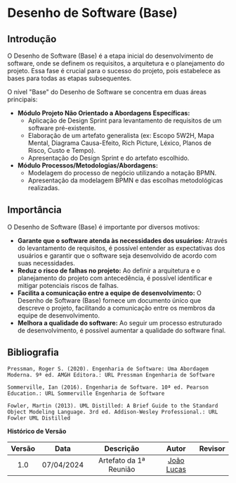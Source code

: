 # Desenho de Software (Base)

## **Introdução**

O Desenho de Software (Base) é a etapa inicial do desenvolvimento de software, onde se definem os requisitos, a arquitetura e o planejamento do projeto. Essa fase é crucial para o sucesso do projeto, pois estabelece as bases para todas as etapas subsequentes.

O nível "Base" do Desenho de Software se concentra em duas áreas principais:

* **Módulo Projeto Não Orientado a Abordagens Específicas:**
    * Aplicação de Design Sprint para levantamento de requisitos de um software pré-existente.
    * Elaboração de um artefato generalista (ex: Escopo 5W2H, Mapa Mental, Diagrama Causa-Efeito, Rich Picture, Léxico, Planos de Risco, Custo e Tempo).
    * Apresentação do Design Sprint e do artefato escolhido.
* **Módulo Processos/Metodologias/Abordagens:**
    * Modelagem do processo de negócio utilizando a notação BPMN.
    * Apresentação da modelagem BPMN e das escolhas metodológicas realizadas.

## **Importância**

O Desenho de Software (Base) é importante por diversos motivos:

* **Garante que o software atenda às necessidades dos usuários:** Através do levantamento de requisitos, é possível entender as expectativas dos usuários e garantir que o software seja desenvolvido de acordo com suas necessidades.
* **Reduz o risco de falhas no projeto:** Ao definir a arquitetura e o planejamento do projeto com antecedência, é possível identificar e mitigar potenciais riscos de falhas.
* **Facilita a comunicação entre a equipe de desenvolvimento:** O Desenho de Software (Base) fornece um documento único que descreve o projeto, facilitando a comunicação entre os membros da equipe de desenvolvimento.
* **Melhora a qualidade do software:** Ao seguir um processo estruturado de desenvolvimento, é possível aumentar a qualidade do software final.

## **Bibliografia**

    Pressman, Roger S. (2020). Engenharia de Software: Uma Abordagem Moderna. 9ª ed. AMGH Editora.: URL Pressman Engenharia de Software

    Sommerville, Ian (2016). Engenharia de Software. 10ª ed. Pearson Education.: URL Sommerville Engenharia de Software

    Fowler, Martin (2013). UML Distilled: A Brief Guide to the Standard Object Modeling Language. 3rd ed. Addison-Wesley Professional.: URL Fowler UML Distilled

**Histórico de Versão**

| Versão |    Data    |       Descrição        |                      Autor                       | Revisor |
| :----: | :--------: | :--------------------: | :----------------------------------------------: | :-----: |
|  1.0   | 07/04/2024 | Artefato da 1ª Reunião | [João Lucas](https://github.com/VasconcelosJoao) |  []()   |